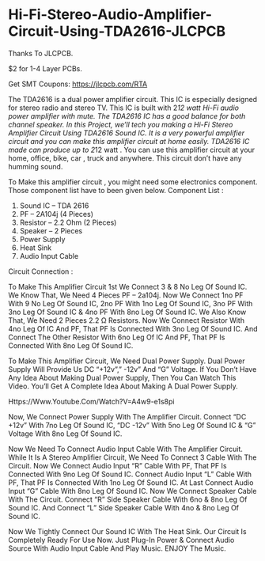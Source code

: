 # Hi-Fi-Stereo-Audio-Amplifier-Circuit-Using-TDA2616-JLCPCB

Thanks To JLCPCB.

$2 for 1-4 Layer PCBs.

Get SMT Coupons: https://jlcpcb.com/RTA

The TDA2616 is a dual power amplifier circuit. This IC is especially designed for stereo radio and stereo TV. This IC is built with 2*12 watt Hi-Fi audio power amplifier with mute. The TDA2616 IC has a good balance for both channel speaker.
In this Project, we’ll tech you making a Hi-Fi Stereo Amplifier Circuit Using TDA2616 Sound IC. It is a very powerful amplifier circuit and you can make this amplifier circuit at home easily. TDA2616 IC made can produce up to 2*12 watt . You can use this amplifier circuit at your home, office, bike, car , truck and anywhere. This circuit don’t have any humming sound. 

To Make this amplifier circuit , you might need some electronics component. Those component list have to been given below. 
Component List : 
1. Sound IC – TDA 2616 
2. PF – 2A104j (4 Pieces) 
3. Resistor – 2.2 Ohm (2 Pieces)
4. Speaker – 2 Pieces 
5. Power Supply 
6. Heat Sink 
7. Audio Input Cable

Circuit Connection : 

To Make This Amplifier Circuit 1st We Connect 3 & 8 No Leg Of Sound IC. We Know That, We Need 4 Pieces PF – 2a104j. Now  We Connect 1no PF With 9 No Leg Of Sound IC, 2no PF With 1no Leg Of Sound IC, 3no PF With 3no Leg Of Sound IC & 4no PF With 8no Leg Of Sound IC. 
We Also Know That, We Need 2 Pieces 2.2 Ω Resistors. Now We Connect Resistor With 4no Leg Of IC And PF, That PF Is Connected With 3no Leg Of Sound IC. And Connect The Other Resistor With 6no Leg Of IC And PF, That PF Is Connected With 8no Leg Of Sound IC.

To Make This Amplifier Circuit, We Need Dual Power Supply. Dual Power Supply Will Provide Us DC  “+12v”,” -12v” And “G” Voltage. If You Don’t Have Any Idea About Making Dual Power Supply, Then You Can Watch This Video. You’ll Get A Complete Idea About Making A Dual Power Supply.

Https://Www.Youtube.Com/Watch?V=A4w9-e1s8pi

Now, We Connect Power Supply With The Amplifier Circuit. Connect “DC +12v”  With 7no Leg Of Sound IC, “DC -12v”  With 5no Leg Of Sound IC & “G”  Voltage With 8no Leg Of Sound IC. 

Now We Need To Connect Audio Input Cable With The Amplifier Circuit. While It Is A Stereo Amplifier Circuit, We Need To Connect 3 Cable With The Circuit. Now We Connect Audio Input  “R” Cable With PF, That PF Is Connected With 9no Leg Of Sound IC. Connect Audio Input “L” Cable With PF, That PF Is Connected With 1no Leg Of Sound IC. At Last Connect Audio Input “G” Cable With 8no Leg Of Sound IC. 
Now We Connect Speaker Cable With The Circuit. Connect “R” Side Speaker Cable With 6no & 8no Leg Of Sound IC. And Connect “L” Side Speaker Cable With 4no & 8no Leg Of Sound IC. 

Now We Tightly Connect Our Sound IC With The Heat Sink. 
Our Circuit Is Completely Ready For Use Now. Just Plug-In Power & Connect Audio Source With Audio Input Cable And Play Music. 
ENJOY The Music.
